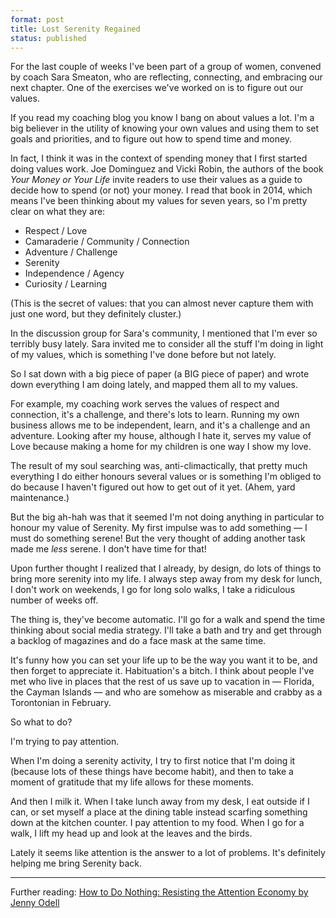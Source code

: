 ```yaml
---
format: post
title: Lost Serenity Regained
status: published
---
```


For the last couple of weeks I've been part of a group of women, convened by coach Sara Smeaton, who are reflecting, connecting, and embracing our next chapter. One of the exercises we've worked on is to figure out our values.

If you read my coaching blog you know I bang on about values a lot. I'm a big believer in the utility of knowing your own values and using them to set goals and priorities, and to figure out how to spend time and money.

In fact, I think it was in the context of spending money that I first started doing values work. Joe Dominguez and Vicki Robin, the authors of the book *Your Money or Your Life* invite readers to use their values as a guide to decide how to spend (or not) your money. I read that book in 2014, which means I've been thinking about my values for seven years, so I'm pretty clear on what they are:

- Respect / Love 
- Camaraderie / Community / Connection
- Adventure / Challenge 
- Serenity 
- Independence / Agency
- Curiosity / Learning

(This is the secret of values: that you can almost never capture them with just one word, but they definitely cluster.)

In the discussion group for Sara's community, I mentioned that I'm ever so terribly busy lately. Sara invited me to consider all the stuff I'm doing in light of my values, which is something I've done before but not lately.

So I sat down with a big piece of paper (a BIG piece of paper) and wrote down everything I am doing lately, and mapped them all to my values.

For example, my coaching work serves the values of respect and connection, it's a challenge, and there's lots to learn. Running my own business allows me to be independent, learn, and it's a challenge and an adventure. Looking after my house, although I hate it, serves my value of Love because making a home for my children is one way I show my love.

The result of my soul searching was, anti-climactically, that pretty much everything I do either honours several values or is something I'm obliged to do because I haven't figured out how to get out of it yet. (Ahem, yard maintenance.) 

But the big ah-hah was that it seemed I'm not doing anything in particular to honour my value of Serenity. My first impulse was to add something — I must do something serene! But the very thought of adding another task made me *less* serene. I don't have time for that!

Upon further thought I realized that I already, by design, do lots of things to bring more serenity into my life. I always step away from my desk for lunch, I don't work on weekends, I go for long solo walks, I take a ridiculous number of weeks off.

The thing is, they've become automatic. I'll go for a walk and spend the time thinking about social media strategy. I'll take a bath and try and get through a backlog of magazines and do a face mask at the same time.

It's funny how you can set your life up to be the way you want it to be, and then forget to appreciate it. Habituation's a bitch. I think about people I've met who live in places that the rest of us save up to vacation in — Florida, the Cayman Islands — and who are somehow as miserable and crabby as a Torontonian in February.

So what to do? 

I'm trying to pay attention. 

When I'm doing a serenity activity, I try to first notice that I'm doing it (because lots of these things have become habit), and then to take a moment of gratitude that my life allows for these moments. 

And then I milk it. When I take lunch away from my desk, I eat outside if I can, or set myself a place at the dining table instead scarfing something down at the kitchen counter. I pay attention to my food. When I go for a walk, I lift my head up and look at the leaves and the birds.

Lately it seems like attention is the answer to a lot of problems. It's definitely helping me bring Serenity back.

---

Further reading: [How to Do Nothing: Resisting the Attention Economy by Jenny Odell](https://app.thestorygraph.com/books/94ecd827-f0e4-4876-9db5-40c414e039cc)
